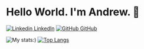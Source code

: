 # Hello World. I'm Andrew. 👋


[![Linkedin](https://i.stack.imgur.com/gVE0j.png) LinkedIn](https://www.linkedin.com/in/andrewreardigan) [![GitHub](https://i.stack.imgur.com/tskMh.png) GitHub](https://github.com/areardigan) 


![My stats:](https://github-readme-stats.vercel.app/api?username=areardigan&show_icons=true&theme=github_dark&count_private=true))
[![Top Langs](https://github-readme-stats.vercel.app/api/top-langs/?username=areardigan&layout=compact)](https://github.com/areardigan/github-readme-stats)

